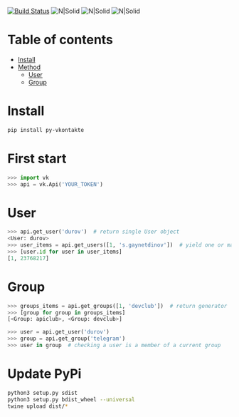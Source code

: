 [![Build Status](https://travis-ci.org/sgaynetdinov/py-vkontakte.svg?branch=master)](https://travis-ci.org/sgaynetdinov/py-vkontakte) ![N|Solid](https://img.shields.io/pypi/l/py-vkontakte.svg) ![N|Solid](https://img.shields.io/pypi/wheel/py-vkontakte.svg) ![N|Solid](https://img.shields.io/pypi/pyversions/py-vkontakte.svg)

# Table of contents

- [Install](#install)
- [Method](#method)
  - [User](#user)
  - [Group](#group)



# Install

```sh
pip install py-vkontakte
```

# First start

```python
>>> import vk
>>> api = vk.Api('YOUR_TOKEN')
```

# User

```python
>>> api.get_user('durov')  # return single User object
<User: durov>
>>> user_items = api.get_users([1, 's.gaynetdinov'])  # yield one or many User objects
>>> [user.id for user in user_items]
[1, 23768217]
```

# Group

```python
>>> groups_items = api.get_groups([1, 'devclub'])  # return generator
>>> [group for group in groups_items]
[<Group: apiclub>, <Group: devclub>]

>>> user = api.get_user('durov')
>>> group = api.get_group('telegram')
>>> user in group  # checking a user is a member of a current group
```

# Update PyPi

```sh
python3 setup.py sdist
python3 setup.py bdist_wheel --universal
twine upload dist/*
```